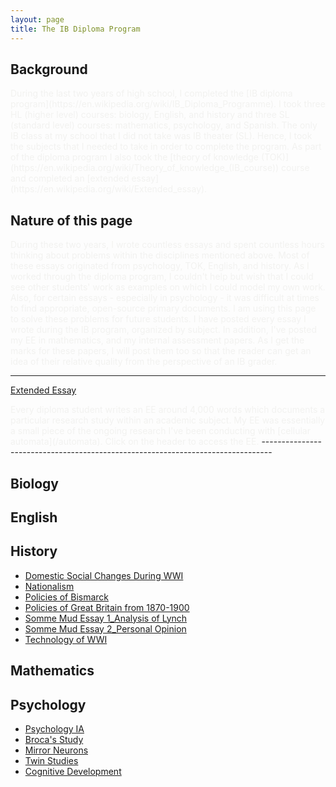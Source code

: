 ```yaml
---
layout: page
title: The IB Diploma Program
---
```


<h2>Background</h2>

<span style="color:#f2f2f0">
During the last two years of high school, I completed the [IB diploma program](https://en.wikipedia.org/wiki/IB_Diploma_Programme). I took three HL (higher level) courses: biology, English, and history and three SL (standard level) courses: mathematics, psychology, and Spanish. The only IB class at my school that I did not take was IB theater (SL). Hence, I took the subjects that I needed to take in order to complete the program. As part of the diploma program I also took the [theory of knowledge (TOK)](https://en.wikipedia.org/wiki/Theory_of_knowledge_(IB_course)) course and completed an [extended essay](https://en.wikipedia.org/wiki/Extended_essay).
</span>

<h2>Nature of this page</h2>

<span style="color:#f2f2f0">
During these two years, I wrote countless essays and spent countless hours thinking about problems within the disciplines mentioned above. Most of these essays originated from psychology, TOK, English, and history.
</span>

<span style="color:#f2f2f0">
As I worked through the diploma program, I couldn't help but wish that I could see other students' work as examples on which I could model my own work. Also, for certain essays - especially in psychology - it was difficult at times to find appropriate, open-source primary documents. I am using this page to solve these problems for future students. I have posted every essay I wrote during the IB program, organized by subject. In addition, I've posted my EE in mathematics, and my internal assessment papers. As I get the marks for these papers, I will post them too so that the reader can get an idea of their relative quality from the perspective of an IB grader.
</span>

--------------------------------------------------------------------------------

[Extended Essay](/EE)

<span style="color:#f2f2f0">
Every diploma student writes an EE around 4,000 words which documents a particular research study within an academic subject. My EE was essentially a small piece of the ongoing research I've been conducting with [cellular automata](/automata). Click on the header to access the EE.
</span>
--------------------------------------------------------------------------------

<h2>Biology</h2>


<h2>English</h2>


<h2>History</h2>
<ul>
  <li><a href="https://drive.google.com/open?id=0B4OeX3-AwFSzLUNKNkljWUN4NTg">Domestic Social Changes During WWI</a></li>
  <li><a href="https://drive.google.com/file/d/0B4OeX3-AwFSzUDNZalpaSUNIdHM/view?usp=sharing">Nationalism</a></li>
  <li><a href="https://drive.google.com/file/d/0B4OeX3-AwFSzdC0wWjd2SERKRXM/view?usp=sharing">Policies of Bismarck</a></li>
  <li><a href="https://drive.google.com/file/d/0B4OeX3-AwFSza0xBM0hpSFVsVHc/view?usp=sharing">Policies of Great Britain from 1870-1900</a></li>
  <li><a href="https://drive.google.com/file/d/0B4OeX3-AwFSzSW1YdVBHclY0Uk0/view?usp=sharing">Somme Mud Essay 1_Analysis of Lynch</a></li>
  <li><a href="https://drive.google.com/file/d/0B4OeX3-AwFSzaXFRRjVaVnVDLTg/view?usp=sharing">Somme Mud Essay 2_Personal Opinion</a></li>
  <li><a href="https://drive.google.com/file/d/0B4OeX3-AwFSzWEtVcHlpOTFzTUE/view?usp=sharing">Technology of WWI</a></li>
</ul>

<h2>Mathematics</h2>


<h2>Psychology</h2>
<ul>
  <li><a href="https://drive.google.com/file/d/0B4OeX3-AwFSzTjJjQ3p4TmxLTWc/view?usp=sharing">Psychology IA</a></li>
  <li><a href="https://drive.google.com/file/d/0B4OeX3-AwFSzX1EyNFM4cG9XTkE/view?usp=sharing">Broca's Study</a></li>
  <li><a href="https://drive.google.com/file/d/0B4OeX3-AwFSzQkpLVG5oN0NmRGM/view?usp=sharing">Mirror Neurons</a></li>
  <li><a href="https://drive.google.com/file/d/0B4OeX3-AwFSzYTZpbWluQkhLTmM/view?usp=sharing">Twin Studies</a></li>
  <li><a href="https://drive.google.com/file/d/0B4OeX3-AwFSzdDZEa3NmUTl6NTQ/view?usp=sharing">Cognitive Development</a></li>
</ul>
